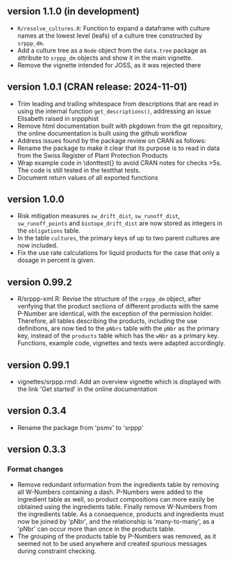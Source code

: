 ## version 1.1.0 (in development)

- `R/resolve_cultures.R`: Function to expand a dataframe with culture names at the lowest level (leafs) of a culture tree constructed by `srppp_dm`.
- Add a culture tree as a `Node` object from the `data.tree` package as attribute to `srppp_dm` objects and show it in the main vignette.
- Remove the vignette intended for JOSS, as it was rejected there

## version 1.0.1 (CRAN release: 2024-11-01)

- Trim leading and trailing whitespace from descriptions that are read in using the internal function `get_descriptions()`, addressing an issue Elisabeth raised in srppphist
- Remove html documentation built with pkgdown from the git repository, the online documentation is built using the github workflow
- Address issues found by the package review on CRAN as follows:
- Rename the package to make it clear that its purpose is to read in data from the Swiss Register of Plant Protection Products
- Wrap example code in \donttest{} to avoid CRAN notes for checks >5s. The code is still tested in the testthat tests.
- Document return values of all exported functions

## version 1.0.0

- Risk mitigation measures `sw_drift_dist`, `sw_runoff_dist`, `sw_runoff_points` and `biotope_drift_dist` are now stored as integers in the `obligations` table.
- In the table `cultures`, the primary keys of up to two parent cultures are now included.
- Fix the use rate calculations for liquid products for the case that only a dosage in percent is given.

## version 0.99.2

- R/srppp-xml.R: Revise the structure of the `srppp_dm` object, after verifying that the product sections of different products with the same P-Number are identical, with the exception of the permission holder. Therefore, all tables describing the products, including the use definitions, are now tied to the `pNbrs` table with the `pNbr` as the primary key, instead of the `products` table which has the `wNbr` as a primary key. Functions, example code, vignettes and tests were adapted accordingly.

## version 0.99.1

- vignettes/srppp.rmd: Add an overview vignette which is displayed with the link 'Get started' in the online documentation

## version 0.3.4

- Rename the package from 'psmv' to 'srppp'

## version 0.3.3

### Format changes

- Remove redundant information from the ingredients table by removing
  all W-Numbers containing a dash. P-Numbers were added to the ingredient
  table as well, so product compositions can more easily be obtained
  using the ingredients table. Finally remove W-Numbers from the ingredients
  table. As a consequence, products and ingredients must now be joined
  by 'pNbr', and the relationship is 'many-to-many', as a 'pNbr' can
  occur more than once in the products table.
- The grouping of the products table by P-Numbers was removed, as it
  seemed not to be used anywhere and created spurious messages during 
  constraint checking.
